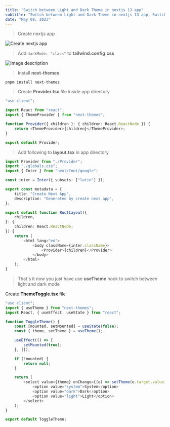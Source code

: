 ```yaml
---
title: "Switch between Light and Dark Theme in nextjs 13 app"
subtitle: "Switch between Light and Dark Theme in nextjs 13 app, Switch between Light and Dark Theme in nextjs 13 app, Switch between Light and Dark Theme in nextjs 13 app, Switch between Light and Dark Theme in nextjs 13 app"
date: "May 09, 2023"
---
```


> Create nextjs app

![Create nextjs app](https://dev-to-uploads.s3.amazonaws.com/uploads/articles/mlw3jx8z33wfshwmwfkk.png)

> Add `darkMode: "class"` to **tailwind.config.css**

![Image description](https://dev-to-uploads.s3.amazonaws.com/uploads/articles/yccp2c5s3qhbro6hp2xv.png)

> Install **next-themes**

```
pnpm install next-themes
```

> Create **Provider.tsx** file inside app directory

```typescript
"use client";

import React from "react";
import { ThemeProvider } from "next-themes";

function Provider({ children }: { children: React.ReactNode }) {
	return <ThemeProvider>{children}</ThemeProvider>;
}

export default Provider;
```

> Add following to **layout.tsx** in app directory

```typescript
import Provider from "./Provider";
import "./globals.css";
import { Inter } from "next/font/google";

const inter = Inter({ subsets: ["latin"] });

export const metadata = {
	title: "Create Next App",
	description: "Generated by create next app",
};

export default function RootLayout({
	children,
}: {
	children: React.ReactNode;
}) {
	return (
		<html lang="en">
			<body className={inter.className}>
				<Provider>{children}</Provider>
			</body>
		</html>
	);
}
```

> That's it now you just have use **useTheme** hook to switch between light and dark mode

Create **ThemeToggle.tsx** file

```typescript
"use client";
import { useTheme } from "next-themes";
import React, { useEffect, useState } from "react";

function ToggleTheme() {
	const [mounted, setMounted] = useState(false);
	const { theme, setTheme } = useTheme();

	useEffect(() => {
		setMounted(true);
	}, []);

	if (!mounted) {
		return null;
	}

	return (
		<select value={theme} onChange={(e) => setTheme(e.target.value)}>
			<option value="system">System</option>
			<option value="dark">Dark</option>
			<option value="light">Light</option>
		</select>
	);
}

export default ToggleTheme;
```
